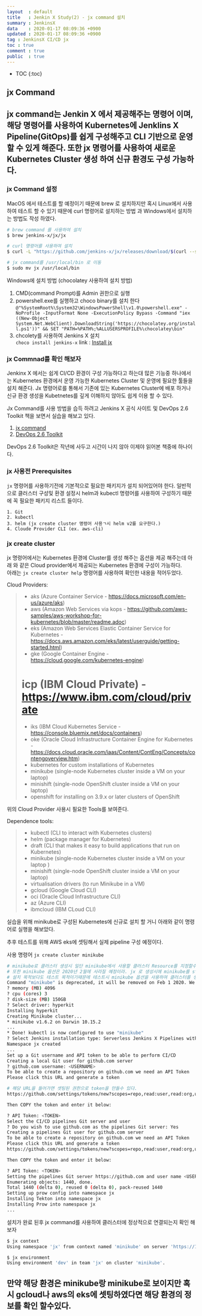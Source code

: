 ```yaml
---
layout	: default
title	: Jenkin X Study(2) - jx command 설치
summary	: JenkinsX
data	: 2020-01-17 08:09:36 +0900
updated	: 2020-01-17 08:09:36 +0900
tag	: JenkinsX CI/CD jx
toc	: true
comment	: true
public	: true
---
```

* TOC
{:toc}

## jx Command
jx command는 Jenkin X 에서 제공해주는 명령어 이며, 해당 명령어를 사용하여 Kubernetes에 Jenklins X Pipeline(GitOps)를 쉽게 구성해주고 CLI 기반으로 운영 할 수 있게 해준다. 또한 jx 명령어를 사용하여 새로운 Kubernetes Cluster 생성 하여 신규 환경도 구성 가능하다.
---

### jx Command 설정

MacOS 에서 테스트를 할 예정이기 때문에 brew 로 설치하지만 혹시 Linux에서 사용하여 테스트 할 수 있기 때문에 curl 명령어로 설치하는 방법 과 Windows에서 설치하는 방법도 작성 하였다.
```sh
# brew command 를 사용하여 설치
$ brew jenkins-x/jx/jx

# curl 명령어를 사용하여 설치
$ curl -L "https://github.com/jenkins-x/jx/releases/download/$(curl --silent "https://github.com/jenkins-x/jx/releases/latest" | sed 's#.*tag/\(.*\)\".*#\1#')/jx-darwin-amd64.tar.gz" | tar xzv "jx"

# jx command를 /usr/local/bin 로 이동
$ sudo mv jx /usr/local/bin
```
Windows에 설치 방법 (chocolatey 사용하여 설치 방법)
1. CMD(command Prompt)를 Admin 권한으로 실행
2. powershell.exe를 실행하고 choco binary를 설치 한다 
`@"%SystemRoot%\System32\WindowsPowerShell\v1.0\powershell.exe" -NoProfile -InputFormat None -ExecutionPolicy Bypass -Command "iex ((New-Object System.Net.WebClient).DownloadString('https://chocolatey.org/install.ps1'))" && SET "PATH=%PATH%;%ALLUSERSPROFILE%\chocolatey\bin"`
3. chcolety를 사용하여 Jenkins X 설치  
`choco install jenkins-x`
	link : [Install jx](https://jenkins-x.io/docs/getting-started/setup/install/ )

### jx Commnad를 확인 해보자

Jenkinx X 에서는 쉽게 CI/CD 환경이 구성 가능하다고 하는대 많은 기능중 하나에서는 Kubernetes 환경에서 운영 가능한 Kubernetes Cluster 및 운영에 필요한 툴들을 설치 해준다. Jx 명령어로를 통해서 기존에 있는 Kubernetes Cluster에 배포 하거나 신규 환경 생성을 Kubetnetes를 깊게 이해하지 않아도 쉽게 이용 할 수 있다.

Jx Command를 사용 방법을 습득 하려고 Jenkins X 공식 사이트 및 DevOps 2.6 Toolkit 책을 보면서 실습을 해보고 있다.
1. [jx command](https://jenkins-x.io/docs/getting-started/ )
2. [DevOps 2.6 Toolkit ](https://technologyconversations.com/2019/01/28/the-devops-2-6-toolkit-jenkins-x-is-born/ )

DevOps 2.6 Toolkit은 작년에 사두고 시간이 나지 않아 이제야 읽어본 책중에 하나이다.

### jx 사용전 Prerequisites
`jx` 명령어를 사용하기전에 기본적으로 필요한 패키지가 설치 되어있어야 한다. 일반적으로 클러스터 구성및 환경 설정시 helm과 kubectl 명령어를 사용하여 구성하기 때문에 꼭 필요한 패키지 리스트 들이다.

```
1. Git
2. kubectl
3. helm (jx create cluster 명령어 사용ㄱ시 helm v2를 요구한다.)
4. Cloude Provider CLI (ex. aws-cli)
```


### jx create cluster
jx 명령어에서는 Kubernetes 환경에 Cluster를 생성 해주는 옵션을 제공 해주는데 아래 와 같은 Cloud provider에서 제공되는 Kubernetes 환경에 구성이 가능하다.  
아래는 `jx create cluster help` 명령어를 사용하여 확인한 내용을 적어두었다.

Cloud Providers:
>    * aks (Azure Container Service - https://docs.microsoft.com/en-us/azure/aks)
>    * aws (Amazon Web Services via kops - https://github.com/aws-samples/aws-workshop-for-kubernetes/blob/master/readme.adoc)
>    * eks (Amazon Web Services Elastic Container Service for Kubernetes - https://docs.aws.amazon.com/eks/latest/userguide/getting-started.html)
>    * gke (Google Container Engine - https://cloud.google.com/kubernetes-engine)
>    # icp (IBM Cloud Private) - https://www.ibm.com/cloud/private
>    * iks (IBM Cloud Kubernetes Service - https://console.bluemix.net/docs/containers)
>    * oke (Oracle Cloud Infrastructure Container Engine for Kubernetes - https://docs.cloud.oracle.com/iaas/Content/ContEng/Concepts/contengoverview.htm)
>    * kubernetes for custom installations of Kubernetes
>    * minikube (single-node Kubernetes cluster inside a VM on your laptop)
>	* minishift (single-node OpenShift cluster inside a VM on your laptop)
>	* openshift for installing on 3.9.x or later clusters of OpenShift

위의 Cloud Provider 사용시 필요한 Tools를 보여준다.

Dependence tools:
>   * kubectl (CLI to interact with Kubernetes clusters)  
>  * helm (package manager for Kubernetes)  
>  * draft (CLI that makes it easy to build applications that run on Kubernetes)  
>  * minikube (single-node Kubernetes cluster inside a VM on your laptop )  
>  * minishift (single-node OpenShift cluster inside a VM on your laptop)  
>  * virtualisation drivers (to run Minikube in a VM)  
>  * gcloud (Google Cloud CLI)  
>  * oci (Oracle Cloud Infrastructure CLI)  
>  * az (Azure CLI)  
>  * ibmcloud (IBM CLoud CLI) 

실습을 위해 minikube로 구성된 Kubernetes에 신규로 설치 할 거니 아래와 같이 명령어로 실행을 해보았다.

추후 테스트를 위해 AWS eks에 셋팅해서 실제 pipeline 구성 예정이다.

사용 명령어 `jx create cluster minikube`

```sh
# minikube로 클러스터 생성시 일단 minikube에서 사용할 클러스터 Resource를 지정할수있다.
# 또한 minikube 옵션은 2020년 2월에 사라질 예정이라. jx 로 생성시에 minikube를 start해는걸 권장한다.
# 설치 목적보다도 테스트 목적이기때문에 테스트시 minikube 옵션을 사용하여 클러스터를 생성하였다.
Command "minikube" is deprecated, it will be removed on Feb 1 2020. We now highly recommend you use minikube start instead.
? memory (MB) 4096
? cpu (cores) 3
? disk-size (MB) 150GB
? Select driver: hyperkit
Installing hyperkit
Creating Minikube cluster...
* minikube v1.6.2 on Darwin 10.15.2
...
* Done! kubectl is now configured to use "minikube"
? Select Jenkins installation type: Serverless Jenkins X Pipelines with Tekton
Namespace jx created 
...
Set up a Git username and API token to be able to perform CI/CD
Creating a local Git user for github.com server
? github.com username: <USERNAME>
To be able to create a repository on github.com we need an API Token
Please click this URL and generate a token 

# 해당 URL을 들어가면 셋팅된 권한으로 token을 만들수 있다.
https://github.com/settings/tokens/new?scopes=repo,read:user,read:org,user:email,write:repo_hook,delete_repo

Then COPY the token and enter it below:

? API Token: <TOKEN>
Select the CI/CD pipelines Git server and user
? Do you wish to use github.com as the pipelines Git server: Yes
Creating a pipelines Git user for github.com server
To be able to create a repository on github.com we need an API Token
Please click this URL and generate a token 
https://github.com/settings/tokens/new?scopes=repo,read:user,read:org,user:email,write:repo_hook,delete_repo

Then COPY the token and enter it below:

? API Token: <TOKEN>
Setting the pipelines Git server https://github.com and user name <USERNAME>
Enumerating objects: 1440, done.
Total 1440 (delta 0), reused 0 (delta 0), pack-reused 1440
Setting up prow config into namespace jx
Installing Tekton into namespace jx
Installing Prow into namespace jx
...
```

설치가 완료 된후 jx command를 사용하여 클러스터에 정상적으로 연결되는지 확인 해보자
```sh
$ jx context
Using namespace 'jx' from context named 'minikube' on server 'https://192.168.64.4:8443'.

$ jx environment
Using environment 'dev' in team 'jx' on cluster 'minikube'.
```
만약 해당 환경은 minikube랑 minikube로 보이지만 혹시 gcloud나 aws의 eks에 셋팅하였다면 해당 환경의 정보를 확인 할수있다.
---
